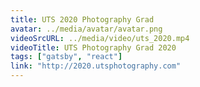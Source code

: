 ```yaml
---
title: UTS 2020 Photography Grad
avatar: ../media/avatar/avatar.png
videoSrcURL: ../media/video/uts_2020.mp4
videoTitle: UTS Photography Grad 2020
tags: ["gatsby", "react"]
link: "http://2020.utsphotography.com"
---
```


